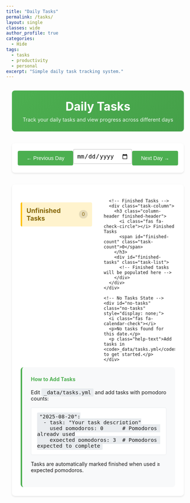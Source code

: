 ```yaml
---
title: "Daily Tasks"
permalink: /tasks/
layout: single
classes: wide
author_profile: true
categories:
  - Hide
tags:
  - tasks
  - productivity
  - personal
excerpt: "Simple daily task tracking system."
---
```


<div class="tasks-container">
  <div class="tasks-header">
    <h1><i class="fas fa-tasks"></i> Daily Tasks</h1>
    <p>Track your daily tasks and view progress across different days</p>
  </div>

  <!-- Date Navigation -->
  <div class="date-nav">
    <button id="prev-day" class="nav-btn">← Previous Day</button>
    <div class="date-selector">
      <input type="date" id="date-picker" class="date-input">
      <div id="current-date" class="date-display"></div>
    </div>
    <button id="next-day" class="nav-btn">Next Day →</button>
  </div>

  <!-- Tasks Display -->
  <div class="tasks-content">
    <div class="tasks-columns">
      <!-- Unfinished Tasks -->
      <div class="task-column">
        <h3 class="column-header unfinished-header">
          <i class="fas fa-clock"></i> Unfinished Tasks
          <span id="unfinished-count" class="task-count">0</span>
        </h3>
        <div id="unfinished-tasks" class="task-list">
          <!-- Unfinished tasks will be populated here -->
        </div>
      </div>

      <!-- Finished Tasks -->
      <div class="task-column">
        <h3 class="column-header finished-header">
          <i class="fas fa-check-circle"></i> Finished Tasks
          <span id="finished-count" class="task-count">0</span>
        </h3>
        <div id="finished-tasks" class="task-list">
          <!-- Finished tasks will be populated here -->
        </div>
      </div>
    </div>

    <!-- No Tasks State -->
    <div id="no-tasks" class="no-tasks" style="display: none;">
      <i class="fas fa-calendar-check"></i>
      <p>No tasks found for this date.</p>
      <p class="help-text">Add tasks in <code>_data/tasks.yml</code> to get started.</p>
    </div>
  </div>

  <!-- Quick Help -->
  <div class="quick-help">
    <h4>How to Add Tasks</h4>
    <p>Edit <code>_data/tasks.yml</code> and add tasks with pomodoro counts:</p>
    <pre><code>"2025-08-20":
  - task: "Your task description"
    used_pomodoros: 0      # Pomodoros already used
    expected_pomodoros: 3  # Pomodoros expected to complete</code></pre>
    <p>Tasks are automatically marked finished when used ≥ expected pomodoros.</p>
  </div>
</div>

<script src="{{ '/assets/js/task-manager.js' | relative_url }}"></script>

<style>
/* Simple Task Manager Styles */
.tasks-container {
  max-width: 900px;
  margin: 0 auto;
  padding: 1rem;
}

.tasks-header {
  text-align: center;
  margin-bottom: 2rem;
  padding: 1.5rem;
  background: linear-gradient(135deg, #4CAF50 0%, #45a049 100%);
  color: white;
  border-radius: 8px;
}

.tasks-header h1 {
  margin: 0 0 0.5rem 0;
  font-size: 2rem;
}

.tasks-header p {
  margin: 0;
  opacity: 0.9;
}

/* Date Navigation */
.date-nav {
  display: flex;
  justify-content: space-between;
  align-items: center;
  margin-bottom: 2rem;
  padding: 1rem;
  background: white;
  border-radius: 8px;
  box-shadow: 0 2px 4px rgba(0,0,0,0.1);
}

.nav-btn {
  padding: 0.75rem 1.5rem;
  background: #4CAF50;
  color: white;
  border: none;
  border-radius: 4px;
  cursor: pointer;
  font-size: 0.9rem;
  transition: background 0.3s ease;
}

.nav-btn:hover {
  background: #45a049;
}

.date-selector {
  display: flex;
  flex-direction: column;
  align-items: center;
  gap: 0.5rem;
}

.date-input {
  padding: 0.5rem;
  border: 2px solid #ddd;
  border-radius: 4px;
  font-size: 1rem;
}

.date-display {
  font-weight: bold;
  color: #333;
  font-size: 1.1rem;
}

/* Tasks Content */
.tasks-content {
  background: white;
  border-radius: 8px;
  padding: 1.5rem;
  box-shadow: 0 2px 4px rgba(0,0,0,0.1);
  margin-bottom: 2rem;
}

.tasks-columns {
  display: grid;
  grid-template-columns: 1fr 1fr;
  gap: 2rem;
}

.task-column {
  min-height: 200px;
}

.column-header {
  display: flex;
  align-items: center;
  justify-content: space-between;
  margin-bottom: 1rem;
  padding: 0.75rem;
  border-radius: 4px;
  font-size: 1.1rem;
}

.unfinished-header {
  background: #fff3cd;
  color: #856404;
  border-left: 4px solid #ffc107;
}

.finished-header {
  background: #d4edda;
  color: #155724;
  border-left: 4px solid #28a745;
}

.task-count {
  background: rgba(0,0,0,0.1);
  padding: 0.25rem 0.5rem;
  border-radius: 12px;
  font-size: 0.8rem;
  font-weight: normal;
}

.task-list {
  min-height: 150px;
}

.task-item {
  display: flex;
  align-items: center;
  padding: 0.75rem;
  margin-bottom: 0.5rem;
  background: #f8f9fa;
  border-radius: 4px;
  border-left: 3px solid transparent;
  transition: all 0.3s ease;
}

.task-item:hover {
  background: #e9ecef;
  transform: translateX(2px);
}

.task-icon {
  margin-right: 0.75rem;
  font-size: 1.2rem;
}

.unfinished-task {
  border-left-color: #ffc107;
}

.unfinished-task .task-icon {
  color: #ffc107;
}

.finished-task {
  border-left-color: #28a745;
}

.finished-task .task-icon {
  color: #28a745;
}

.task-content {
  flex: 1;
  display: flex;
  flex-direction: column;
  gap: 0.5rem;
}

.task-text {
  font-size: 0.95rem;
  line-height: 1.4;
}

.finished-task .task-text {
  text-decoration: line-through;
  opacity: 0.7;
}

.pomodoro-info {
  display: flex;
  align-items: center;
  gap: 1rem;
}

.pomodoro-count {
  font-size: 0.85rem;
  font-weight: bold;
  color: #666;
  min-width: 80px;
}

.pomodoro-progress {
  flex: 1;
  height: 8px;
  background: #e9ecef;
  border-radius: 4px;
  overflow: hidden;
  max-width: 150px;
}

.progress-bar {
  height: 100%;
  background: linear-gradient(90deg, #28a745 0%, #20c997 100%);
  transition: width 0.3s ease;
}

.unfinished-task .progress-bar {
  background: linear-gradient(90deg, #ffc107 0%, #fd7e14 100%);
}

/* Daily Pomodoro Summary */
.daily-pomodoro-summary {
  background: linear-gradient(135deg, #667eea 0%, #764ba2 100%);
  color: white;
  padding: 1.5rem;
  border-radius: 8px;
  margin-bottom: 1.5rem;
  text-align: center;
}

.daily-pomodoro-summary h3 {
  margin: 0 0 1rem 0;
  font-size: 1.2rem;
}

.daily-pomodoro-info {
  display: flex;
  align-items: center;
  justify-content: center;
  gap: 1rem;
}

.daily-count {
  font-size: 1.1rem;
  font-weight: bold;
  min-width: 120px;
}

.daily-progress {
  width: 200px;
  height: 12px;
  background: rgba(255,255,255,0.3);
  border-radius: 6px;
  overflow: hidden;
}

.daily-progress-bar {
  height: 100%;
  background: linear-gradient(90deg, #28a745 0%, #20c997 100%);
  transition: width 0.5s ease;
  border-radius: 6px;
}

/* No Tasks State */
.no-tasks {
  text-align: center;
  padding: 3rem 2rem;
  color: #666;
}

.no-tasks i {
  font-size: 3rem;
  margin-bottom: 1rem;
  color: #ccc;
}

.help-text {
  font-size: 0.9rem;
  margin-top: 1rem;
}

/* Quick Help */
.quick-help {
  background: #f8f9fa;
  border-radius: 8px;
  padding: 1.5rem;
  border-left: 4px solid #4CAF50;
}

.quick-help h4 {
  margin-top: 0;
  color: #4CAF50;
}

.quick-help pre {
  background: white;
  padding: 1rem;
  border-radius: 4px;
  border: 1px solid #e9ecef;
  margin: 1rem 0;
  font-size: 0.9rem;
}

.quick-help code {
  background: #e9ecef;
  padding: 0.2rem 0.4rem;
  border-radius: 3px;
  font-size: 0.9rem;
}

/* Responsive Design */
@media (max-width: 768px) {
  .date-nav {
    flex-direction: column;
    gap: 1rem;
  }
  
  .tasks-columns {
    grid-template-columns: 1fr;
    gap: 1.5rem;
  }
  
  .nav-btn {
    width: 100%;
    max-width: 200px;
  }
  
  .column-header {
    font-size: 1rem;
  }
  
  .task-item {
    padding: 0.5rem;
  }
}

/* Loading State */
.loading {
  text-align: center;
  padding: 2rem;
  color: #666;
}

.loading i {
  font-size: 2rem;
  animation: spin 1s linear infinite;
}

@keyframes spin {
  0% { transform: rotate(0deg); }
  100% { transform: rotate(360deg); }
}
</style>